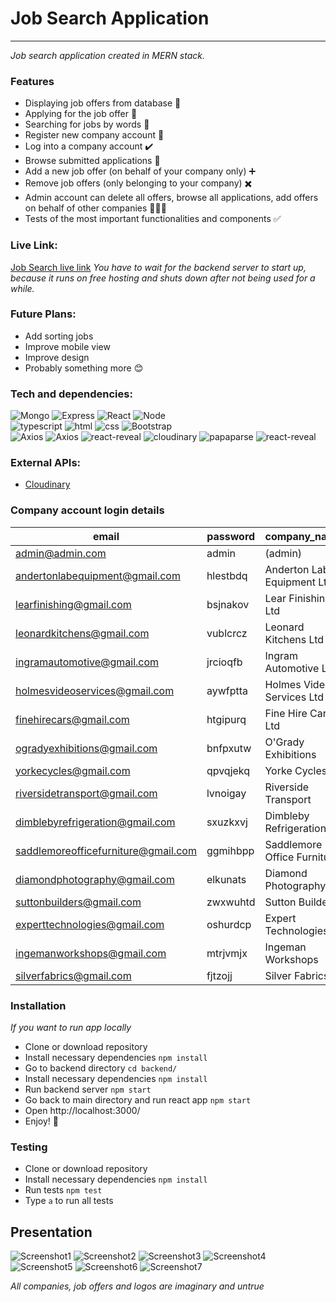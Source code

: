 # Job Search Application

---

_Job search application created in MERN stack._

### Features

- Displaying job offers from database 💼
- Applying for the job offer 🚀
- Searching for jobs by words 🔎
- Register new company account 📧
- Log into a company account ✔️
- Browse submitted applications 📝
- Add a new job offer (on behalf of your company only) ➕
- Remove job offers (only belonging to your company) ✖️
- Admin account can delete all offers, browse all applications, add offers on behalf of other companies 👨🏼‍💻
- Tests of the most important functionalities and components ✅

### Live Link:
[Job Search live link](https://jobsearchmern.netlify.app/)
_You have to wait for the backend server to start up, because it runs on free hosting and shuts down after not being used for a while._

### Future Plans:
- Add sorting jobs
- Improve mobile view
- Improve design
- Probably something more 😊

### Tech and dependencies:
![Mongo](https://img.shields.io/badge/-mongoDB-darkolivegreen?style=for-the-badge&logo=mongodb) ![Express](https://img.shields.io/badge/-express-seagreen?style=for-the-badge&logo=express) ![React](https://img.shields.io/badge/-react-darkslategrey?style=for-the-badge&logo=react)  ![Node](https://img.shields.io/badge/-node.js-darkseagreen?style=for-the-badge&logo=node.js)\
![typescript](https://img.shields.io/badge/-typescript-yellow?style=for-the-badge&logo=typescript) ![html](https://img.shields.io/badge/-html-green?style=for-the-badge&logo=html5) ![css](https://img.shields.io/badge/-css-blue?style=for-the-badge&logo=css3) ![Bootstrap](https://img.shields.io/badge/-bootstrap-darkslateblue?style=for-the-badge&logo=bootstrap)\
![Axios](https://img.shields.io/badge/-Axios-purple?style=for-the-badge&logo=axios) ![Axios](https://img.shields.io/badge/-React--Router-cadetblue?style=for-the-badge&logo=react-router) ![react-reveal](https://img.shields.io/badge/-Testing_Library-black?style=for-the-badge&logo=testing-library)
![cloudinary](https://img.shields.io/badge/-cloudinary-blue?style=for-the-badge&logo=cloudinary) ![papaparse](https://img.shields.io/badge/-papaparse-green?style=for-the-badge&logo=papaparse) ![react-reveal](https://img.shields.io/badge/-react--reveal-teal?style=for-the-badge&logo=react-reveal) 


### External APIs:
- [Cloudinary](https://cloudinary.com/)

### Company account login details

|email                              |password|company_name               |
|-----------------------------------|--------|---------------------------|
|admin@admin.com                    |admin   |(admin)                      |
|andertonlabequipment@gmail.com     |hlestbdq|Anderton Lab Equipment Ltd |
|learfinishing@gmail.com            |bsjnakov|Lear Finishing Ltd         |
|leonardkitchens@gmail.com          |vublcrcz|Leonard Kitchens Ltd       |
|ingramautomotive@gmail.com         |jrcioqfb|Ingram Automotive Ltd      |
|holmesvideoservices@gmail.com      |aywfptta|Holmes Video Services Ltd  |
|finehirecars@gmail.com             |htgipurq|Fine Hire Cars Ltd         |
|ogradyexhibitions@gmail.com        |bnfpxutw|O'Grady Exhibitions        |
|yorkecycles@gmail.com              |qpvqjekq|Yorke Cycles               |
|riversidetransport@gmail.com       |lvnoigay|Riverside Transport        |
|dimblebyrefrigeration@gmail.com    |sxuzkxvj|Dimbleby Refrigeration     |
|saddlemoreofficefurniture@gmail.com|ggmihbpp|Saddlemore Office Furniture|
|diamondphotography@gmail.com       |elkunats|Diamond Photography        |
|suttonbuilders@gmail.com           |zwxwuhtd|Sutton Builders            |
|experttechnologies@gmail.com       |oshurdcp|Expert Technologies        |
|ingemanworkshops@gmail.com         |mtrjvmjx|Ingeman Workshops          |
|silverfabrics@gmail.com           |fjtzojj |Silver Fabrics             |


### Installation
_If you want to run app locally_
- Clone or download repository
- Install necessary dependencies ```npm install``` 
- Go to backend directory ```cd backend/```
- Install necessary dependencies ```npm install``` 
- Run backend server  ``` npm start ```
- Go back to main directory and run react app ```npm start```
- Open http://localhost:3000/
- Enjoy! 🎉


### Testing
- Clone or download repository
- Install necessary dependencies ```npm install``` 
- Run tests  ``` npm test ```
- Type  ```a``` to run all tests

## Presentation

![Screenshot1](https://raw.githubusercontent.com/ajgoras/job-search-mern/main/screenshots/1.png)
![Screenshot2](https://raw.githubusercontent.com/ajgoras/job-search-mern/main/screenshots/2.png)
![Screenshot3](https://raw.githubusercontent.com/ajgoras/job-search-mern/main/screenshots/3.png)
![Screenshot4](https://raw.githubusercontent.com/ajgoras/job-search-mern/main/screenshots/4.png)
![Screenshot5](https://raw.githubusercontent.com/ajgoras/job-search-mern/main/screenshots/5.png)
![Screenshot6](https://raw.githubusercontent.com/ajgoras/job-search-mern/main/screenshots/6.png)
![Screenshot7](https://raw.githubusercontent.com/ajgoras/job-search-mern/main/screenshots/7.png)

_All companies, job offers and logos are imaginary and untrue_
